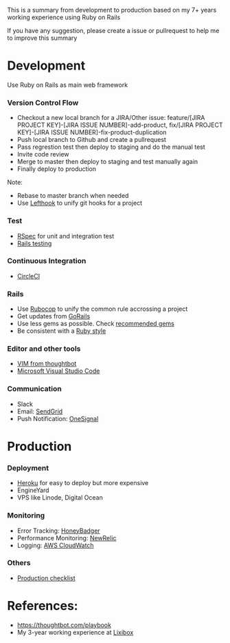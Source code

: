 This is a summary from development to production based on my 7+ years working experience using Ruby on Rails

If you have any suggestion, please create a issue or pullrequest to help me to improve this summary

# Development
Use Ruby on Rails as main web framework
### Version Control Flow
- Checkout a new local branch for a JIRA/Other issue: feature/[JIRA PROJECT KEY]-[JIRA ISSUE NUMBER]-add-product, fix/[JIRA PROJECT KEY]-[JIRA ISSUE NUMBER]-fix-product-duplication
- Push local branch to Github and create a pullrequest
- Pass regrestion test then deploy to staging and do the manual test
- Invite code review
- Merge to master then deploy to staging and test manually again
- Finally deploy to production

Note: 
- Rebase to master branch when needed
- Use [Lefthook](https://evilmartians.com/chronicles/lefthook-knock-your-teams-code-back-into-shape) to unify git hooks for a project

### Test
- [RSpec](https://github.com/rspec/rspec-rails) for unit and integration test
- [Rails testing](https://guides.rubyonrails.org/testing.html)
###

### Continuous Integration
- [CircleCI](https://circleci.com/)

### Rails
- Use [Rubocop](https://github.com/airbnb/ruby/tree/master/rubocop-airbnb) to unify the common rule accrossing a project
- Get updates from [GoRails](https://gorails.com)
- Use less gems as possible. Check [recommended gems](https://gorails.com/tool_categories)
- Be consistent with a [Ruby style](https://github.com/airbnb/ruby)

### Editor and other tools
- [VIM from thoughtbot](https://thoughtbot.com/upcase/vim)
- [Microsoft Visual Studio Code](https://code.visualstudio.com/)

### Communication
- Slack
- Email: [SendGrid](https://sendgrid.com/)
- Push Notification: [OneSignal](https://onesignal.com/)

# Production
### Deployment
- [Heroku](https://www.heroku.com/) for easy to deploy but more expensive
- EngineYard
- VPS like Linode, Digital Ocean

### Monitoring
- Error Tracking: [HoneyBadger](https://www.honeybadger.io/)
- Performance Monitoring: [NewRelic](https://newrelic.com/)
- Logging: [AWS CloudWatch](https://aws.amazon.com/cloudwatch/)

### Others
- [Production checklist](https://github.com/ankane/production_rails)



# References:
- https://thoughtbot.com/playbook
- My 3-year working experience at [Lixibox](https://www.lixibox.com)
